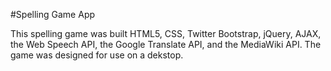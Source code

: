 #Spelling Game App

This spelling game was built HTML5, CSS, Twitter Bootstrap, jQuery, AJAX, the Web Speech API, the Google Translate API, and the MediaWiki API. The game was designed for use on a dekstop. 

